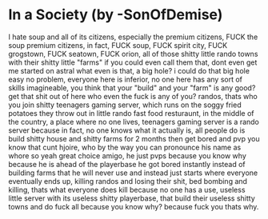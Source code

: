 # In a Society (by -SonOfDemise)

I hate soup and all of its citizens, especially the premium citizens, FUCK the soup premium citizens, in fact, FUCK soup, FUCK spirit city, FUCK grogstown, FUCK seatown, FUCK orion, all of those shitty little rando towns with their shitty little "farms" if you could even call them that, dont even get me started on astral what even is that, a big hole? i could do that big hole easy no problem, everyone here is inferior, no one here has any sort of skills imagineable, you think that your "build" and your "farm" is any good? get that shit out of here who even the fuck is any of you? randos, thats who you join shitty teenagers gaming server, which runs on the soggy fried potatoes they throw out in little rando fast food resturaunt, in the middle of the country, a place where no one lives, teenagers gaming server is a rando server because in fact, no one knows what it actually is, all people do is build shitty house and shitty farms for 2 months then get bored and pvp you know that cunt hjoire, who by the way you can pronounce his name as whore so yeah great choice amigo, he just pvps because you know why because he is ahead of the playerbase he got bored instantly instead of building farms that he will never use and instead just starts where everyone eventually ends up, killing randos and losing their shit, bed bombing and killing, thats what everyone does kill because no one has a use, useless little server with its useless shitty playerbase, that build their useless shitty towns and do fuck all because you know why? because fuck you thats why.
